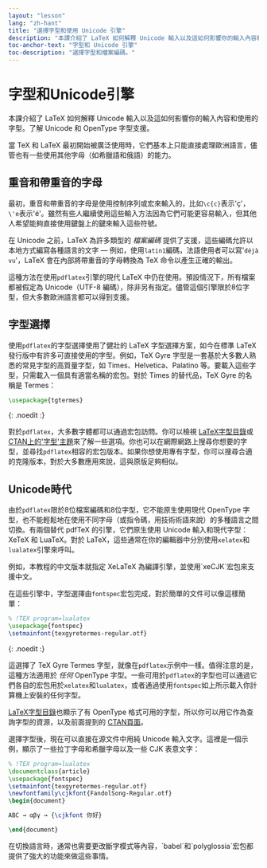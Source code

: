 ```yaml
---
layout: "lesson"
lang: "zh-hant"
title: "選擇字型和使用 Unicode 引擎"
description: "本課介紹了 LaTeX 如何解釋 Unicode 輸入以及這如何影響你的輸入內容和使用的字型。了解 Unicode 和 OpenType 字型支援。"
toc-anchor-text: "字型和 Unicode 引擎"
toc-description: "選擇字型和檔案編碼。"
---
```


# 字型和Unicode引擎

<span
  class="summary">本課介紹了 LaTeX 如何解釋 Unicode 輸入以及這如何影響你的輸入內容和使用的字型。了解 Unicode 和 OpenType 字型支援。</span>

當 TeX 和 LaTeX 最初開始被廣泛使用時，它們基本上只能直接處理歐洲語言，儘管也有一些使用其他字母（如希臘語和俄語）的能力。

## 重音和帶重音的字母

最初，重音和帶重音的字母是使用控制序列或宏來輸入的，比如`\c{c}`表示'ç'，`\'e`表示'é'。雖然有些人繼續使用這些輸入方法因為它們可能更容易輸入，但其他人希望能夠直接使用鍵盤上的鍵來輸入這些符號。

在 Unicode 之前，LaTeX 為許多類型的 *檔案編碼* 提供了支援，這些編碼允許以本地方式編寫各種語言的文字 — 例如，使用`latin1`編碼，法語使用者可以寫'`déjà vu`'，LaTeX 會在內部將帶重音的字母轉換為 TeX 命令以產生正確的輸出。

這種方法在使用`pdflatex`引擎的現代 LaTeX 中仍在使用。預設情況下，所有檔案都被假定為 Unicode（UTF-8 編碼），除非另有指定。儘管這個引擎限於8位字型，但大多數歐洲語言都可以得到支援。

## 字型選擇

使用`pdflatex`的字型選擇使用了健壯的 LaTeX 字型選擇方案，如今在標準 LaTeX 發行版中有許多可直接使用的字型。例如，TeX Gyre 字型是一套基於大多數人熟悉的常見字型的高質量字型，如 Times、Helvetica、Palatino 等。要載入這些字型，只需載入一個具有適當名稱的宏包。對於 Times 的替代品，TeX Gyre 的名稱是 Termes：

```latex
\usepackage{tgtermes}
```
{: .noedit :}

對於`pdflatex`，大多數字體都可以通過宏包訪問。你可以檢視 [LaTeX字型目錄](https://www.tug.org/FontCatalogue/)或 [CTAN上的'字型'主題](https://www.ctan.org/topic/font)來了解一些選項。你也可以在網際網路上搜尋你想要的字型，並尋找`pdflatex`相容的宏包版本。如果你想使用專有字型，你可以搜尋合適的克隆版本，對於大多數應用來說，這與原版足夠相似。

## Unicode時代

由於`pdflatex`限於8位檔案編碼和8位字型，它不能原生使用現代 OpenType 字型，也不能輕鬆地在使用不同字母（或指令碼，用技術術語來說）的多種語言之間切換。有兩個替代 pdfTeX 的引擎，它們原生使用 Unicode 輸入和現代字型：XeTeX 和 LuaTeX。對於 LaTeX，這些通常在你的編輯器中分別使用`xelatex`和`lualatex`引擎來呼叫。

<p class="hint">例如，本教程的中文版本就指定 XeLaTeX 為編譯引擎，並使用`xeCJK`宏包來支援中文。</p>

在這些引擎中，字型選擇由`fontspec`宏包完成，對於簡單的文件可以像這樣簡單：
```latex
% !TEX program=lualatex
\usepackage{fontspec}
\setmainfont{texgyretermes-regular.otf}
```
{: .noedit :}

這選擇了 TeX Gyre Termes 字型，就像在`pdflatex`示例中一樣。值得注意的是，這種方法適用於 _任何_ OpenType 字型。一些可用於`pdflatex`的字型也可以通過它們各自的宏包用於`xelatex`和`lualatex`，或者通過使用`fontspec`如上所示載入你計算機上安裝的任何字型。

[LaTeX字型目錄](https://www.tug.org/FontCatalogue/)也顯示了有 OpenType 格式可用的字型，所以你可以用它作為查詢字型的資源，以及前面提到的 [CTAN頁面](https://www.ctan.org/topic/font)。

選擇字型後，現在可以直接在源文件中用純 Unicode 輸入文字。這裡是一個示例，顯示了一些拉丁字母和希臘字母以及一些 CJK 表意文字：

```latex
% !TEX program=lualatex
\documentclass{article}
\usepackage{fontspec}
\setmainfont{texgyretermes-regular.otf}
\newfontfamily\cjkfont{FandolSong-Regular.otf}
\begin{document}

ABC → αβγ → {\cjkfont 你好}

\end{document}
```

<p 
  class="hint">在切換語言時，通常也需要更改斷字模式等內容，`babel`和`polyglossia`宏包都提供了強大的功能來做這些事情。</p>
